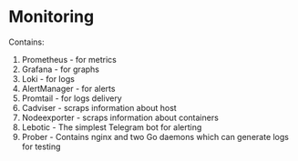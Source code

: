 # Monitoring

Contains:

1. Prometheus - for metrics 
2. Grafana - for graphs
3. Loki - for logs
4. AlertManager - for alerts
5. Promtail - for logs delivery
5. Cadviser - scraps information about host
6. Nodeexporter - scraps information about containers
7. Lebotic - The simplest Telegram bot for alerting
8. Prober - Contains nginx and two Go daemons which can generate logs for testing 
